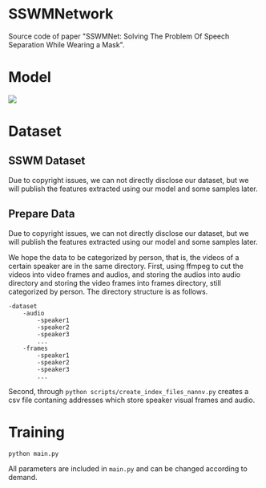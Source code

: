 # SSWMNetwork
Source code of paper "SSWMNet: Solving The Problem Of Speech Separation While Wearing a Mask".

# Model

![](C:\Users\mfm\Desktop\b300047216e2fa4ca6821184425ed0c.png)

# Dataset

## SSWM Dataset

Due to copyright issues, we can not directly disclose our dataset, but we will publish the features extracted using our model and some samples later.

## Prepare Data

Due to copyright issues, we can not directly disclose our dataset, but we will publish the features extracted using our model and some samples later.

We hope the data to be categorized by person, that is, the videos of a certain speaker are in the same directory. First, using ffmpeg to cut the videos into video frames and audios, and storing the audios into audio directory and storing the video frames into frames directory, still categorized by person. The directory structure is as follows.

```
-dataset
	-audio
		-speaker1
		-speaker2
		-speaker3
		...
	-frames
		-speaker1
		-speaker2
		-speaker3
		...
```

Second, through `python scripts/create_index_files_nannv.py` creates a csv file contaning addresses which store speaker visual frames and audio. 

# Training

```
python main.py 
```

All parameters are included in `main.py` and can be changed according to demand.

